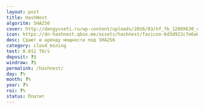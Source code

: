 ```yaml
---
layout: post
title: HashNest
algoritm: SHA256
cover: http://dengyvseti.ru/wp-content/uploads/2016/03/hf_fb_1200X630_eng-1024x538.png
icon: https://dn-hashnest.qbox.me/assets/hashnest/favicon-6d3d922c7e6a602440a62a3894956c3e.ico
desc: Сдают в аренду мощности под SHA256
category: cloud_mining
test: 0.011 TH/s
deposit: ?$
windraw: ?$
permalink: /hashnest/
day: ?%
month: ?%
year: ?%
roi: ?%
status: Платит
---
```

